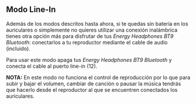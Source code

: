 ## Modo Line-In 

Además de los modos descritos hasta ahora, si te quedas sin batería en los auriculares o simplemente no quieres utilizar una conexión inalámbrica tienes otra opción más para disfrutar de tus *Energy Headphones BT9 Bluetooth*: conectarlos a tu reproductor mediante el cable de audio (incluido).

Para usar este modo apaga tus *Energy Headphones BT9 Bluetooth* y conecta  el cable al puerto line-in (12).

**NOTA:** En este modo no funciona el control de reproducción por lo que para subir y bajar el volumen, cambiar de canción o pausar la música tendrás que hacerlo desde el reproductor al que se encuentren conectados los auriculares.

